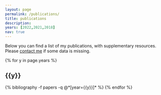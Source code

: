 ```yaml
---
layout: page
permalink: /publications/
title: publications
description: 
years: [2022,2021,2018]
nav: true
---
```


Below you can find a list of my publications, with supplementary resources. Please [contact me](mailto:micheli.ferla@gmail.com) if some data is missing.

<div class="publications">

{% for y in page.years %}
  <h2 class="year">{{y}}</h2>
  {% bibliography -f papers -q @*[year={{y}}]* %}
{% endfor %}

</div>
